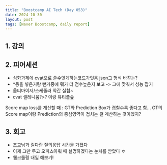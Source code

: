 ```yaml
---
title: "Boostcamp AI Tech (Day 053)"
date: 2024-10-30
layout: post
tags: [Naver Boostcamp, daily report]
---
```

## 1. 강의

## 2. 피어세션
- 심화과제에 cvat으로 쓸수잇게하는코드가잇음 json그 형식 바꾸는?
- *등을 넣은거랑 뺀거중에 뭐가 더 점수높은지 보고 -> 그에 맞춰서 성능 잡기
- 옵티마이저/스케줄러 약간 실험~
- cvat 
셀레니움?>? 이랑 뷰티풀숲

Score map loss를 계산할 때 : GT와 Prediction Box가 겹칠수록 좋다고 함... GT의 Score map이랑 Prediction의 중심영역이 겹치는 걸 계산하는 것이겠지?

## 3. 회고
- 조교님과 길다란 질의응답 시간을 가졌다
- 이제 그만 두고 오피스아워 때 설명하겠다는 눈치를 받았다 ㅎ
- 웹크롤링 내일 해보기!